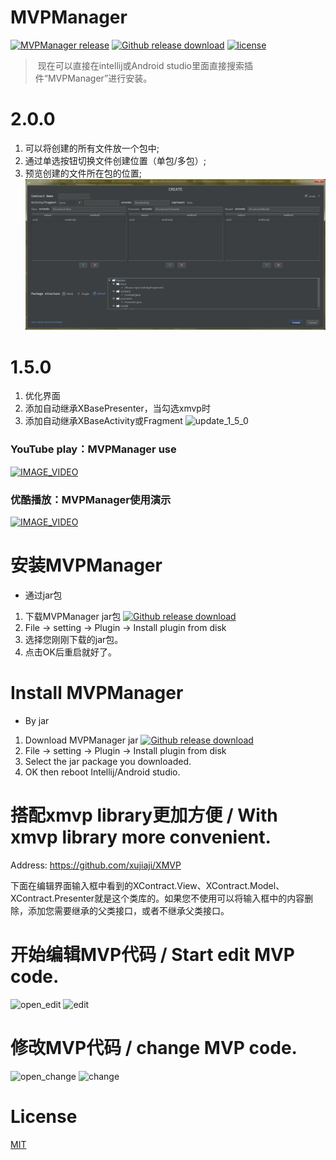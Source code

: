 # MVPManager

[![MVPManager release](https://img.shields.io/badge/release-.0.0-red.svg)](https://github.com/xujiaji/MVPManager/releases) [![Github release download](https://img.shields.io/badge/download-jar-orange.svg)](https://github.com/xujiaji/MVPManager/releases/download/2.0.0/MVPManager.jar) [![license](https://img.shields.io/badge/license-MIT-blue.svg)](https://github.com/xujiaji/MVPManager/blob/master/LICENSE) 

> 现在可以直接在intellij或Android studio里面直接搜索插件“MVPManager”进行安装。 

# 2.0.0
1. 可以将创建的所有文件放一个包中;
2. 通过单选按钮切换文件创建位置（单包/多包）;
3. 预览创建的文件所在包的位置; 
![update_2_0_0](display/update_2_0_0.png)

# 1.5.0
1. 优化界面
2. 添加自动继承XBasePresenter，当勾选xmvp时
3. 添加自动继承XBaseActivity或Fragment
![update_1_5_0](display/update_1_5_0.png)

### YouTube play：MVPManager use
[![IMAGE_VIDEO](display/video_img.jpg)](https://www.youtube.com/watch?v=epaMr8DK9QM)

### 优酷播放：MVPManager使用演示
[![IMAGE_VIDEO](display/video_img.jpg)](http://v.youku.com/v_show/id_XMTg2MTIzMzQ0OA==.html)

# 安装MVPManager
 - 通过jar包
  1. 下载MVPManager jar包  [![Github release download](https://img.shields.io/badge/download-jar-orange.svg)](https://github.com/xujiaji/MVPManager/releases/download/1.5.0/MVPManager.jar)
  2. File -> setting -> Plugin -> Install plugin from disk
  3. 选择您刚刚下载的jar包。
  4. 点击OK后重启就好了。

# Install MVPManager
 - By jar
  1. Download MVPManager jar [![Github release download](https://img.shields.io/badge/download-jar-orange.svg)](https://github.com/xujiaji/MVPManager/releases/download/1.5.0/MVPManager.jar)
  2. File -> setting -> Plugin -> Install plugin from disk
  3. Select the jar package you downloaded.
  4. OK then reboot Intellij/Android studio.
  
# 搭配xmvp library更加方便 / With xmvp library more convenient.
Address: https://github.com/xujiaji/XMVP

下面在编辑界面输入框中看到的XContract.View、XContract.Model、XContract.Presenter就是这个类库的。如果您不使用可以将输入框中的内容删除，添加您需要继承的父类接口，或者不继承父类接口。

# 开始编辑MVP代码 / Start edit MVP code.
![open_edit](display/open_edit_MVPManager.gif)
![edit](display/edit_MVPManager.gif)

# 修改MVP代码 / change MVP code.
![open_change](display/open_change_MVPManager.gif)
![change](display/chang_MVPManager.gif)

# License
[MIT](LICENSE)
